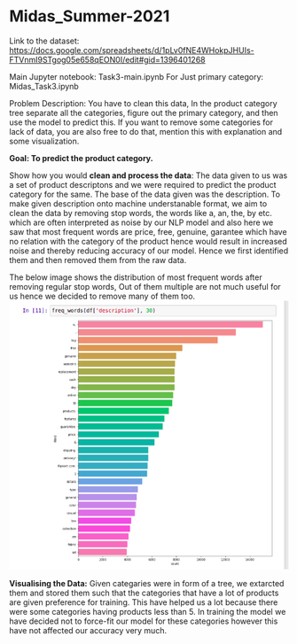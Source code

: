 # Midas_Summer-2021
Link to the dataset: https://docs.google.com/spreadsheets/d/1pLv0fNE4WHokpJHUIs-FTVnmI9STgog05e658qEON0I/edit#gid=1396401268

Main Jupyter notebook: Task3-main.ipynb
For Just primary category: Midas_Task3.ipynb

Problem Description: You have to clean this data, In the product category tree separate all the categories, figure out the primary category, and then use the model to predict this.
If you want to remove some categories for lack of data, you are also free to do that, mention this with explanation and some visualization.

**Goal: To predict the product category.**

Show how you would **clean and process the data**: The data given to us was a set of product descriptons and we were required to predict the product category for the same. The base of the data given was the description. To make given description onto machine understanable format, we aim to clean the data by removing stop words, the words like a, an, the, by etc. which are often interpreted as noise by our NLP model and also here we saw that most frequent words are price, free, genuine, garantee which have no relation with the category of the product hence would result in increased noise and thereby reducing accuracy of our model. Hence we first identified them and then removed them from the raw data. 

The below image shows the distribution of most frequent words after removing regular stop words, Out of them multiple are not much useful for us hence we decided to remove many of them too.
![alt text](https://github.com/shashank19107/Midas_Summer-2021/blob/main/Assets/Screenshot%20from%202021-04-10%2020-25-42.png?raw=true)

**Visualising the Data:** Given categaries were in form of a tree, we extarcted them and stored them such that the categories that have a lot of products are given preference for training. This have helped us a lot because there were some categories having products less than 5. In training the model we have decided not to force-fit our model for these categories however this have not affected our accuracy very much. 

